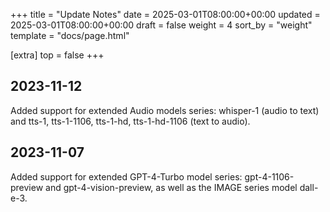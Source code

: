 +++
title = "Update Notes"
date = 2025-03-01T08:00:00+00:00
updated = 2025-03-01T08:00:00+00:00
draft = false
weight = 4
sort_by = "weight"
template = "docs/page.html"

[extra]
top = false
+++

## 2023-11-12

Added support for extended Audio models series: whisper-1 (audio to text) and tts-1, tts-1-1106, tts-1-hd, tts-1-hd-1106 (text to audio).

## 2023-11-07

Added support for extended GPT-4-Turbo model series: gpt-4-1106-preview and gpt-4-vision-preview, as well as the IMAGE series model dall-e-3.
